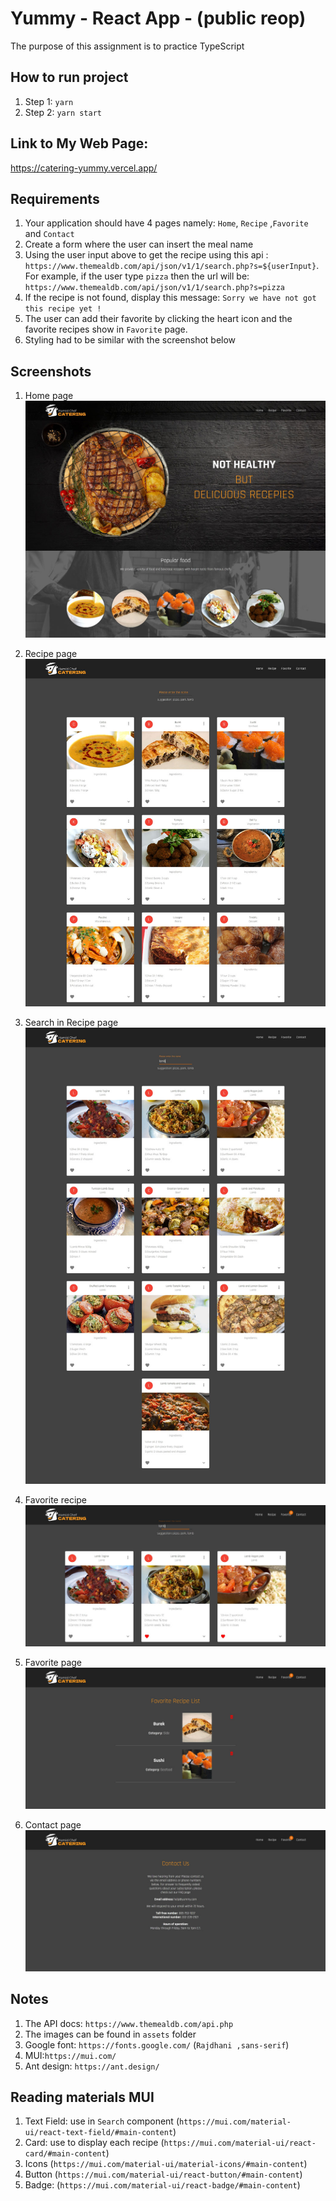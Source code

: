 # Yummy - React App - (public reop)

The purpose of this assignment is to practice TypeScript

## How to run project

1. Step 1: `yarn`
2. Step 2: `yarn start`

## Link to My Web Page:

https://catering-yummy.vercel.app/

## Requirements

1. Your application should have 4 pages namely: `Home`, `Recipe` ,`Favorite` and `Contact`
2. Create a form where the user can insert the meal name
3. Using the user input above to get the recipe using this api : `https://www.themealdb.com/api/json/v1/1/search.php?s=${userInput}`. For example, if the user type `pizza` then the url will be: `https://www.themealdb.com/api/json/v1/1/search.php?s=pizza`
4. If the recipe is not found, display this message: `Sorry we have not got this recipe yet ! `
5. The user can add their favorite by clicking the heart icon and the favorite recipes show in `Favorite` page.
6. Styling had to be similar with the screenshot below

## Screenshots

1. Home page
   ![homePage](./src/assets/HomePage.jpg)

2. Recipe page
   ![recipePage](./src/assets/RecipePage.jpg)

3. Search in Recipe page
   ![searchPage](./src/assets/RecipeSearch.jpg)

4. Favorite recipe
   ![favoriteRec](./src/assets/RecipeFav.jpg)

5. Favorite page
   ![favoritePage](./src/assets/FavoritePage.jpg)

6. Contact page
   ![contactPage](./src/assets/ContactPage.jpg)

## Notes

1. The API docs: `https://www.themealdb.com/api.php`
2. The images can be found in `assets` folder
3. Google font: `https://fonts.google.com/` (`Rajdhani ,sans-serif`)
4. MUI:`https://mui.com/`
5. Ant design: `https://ant.design/`

## Reading materials MUI

1. Text Field: use in `Search` component (`https://mui.com/material-ui/react-text-field/#main-content`)
2. Card: use to display each recipe (`https://mui.com/material-ui/react-card/#main-content`)
3. Icons (`https://mui.com/material-ui/material-icons/#main-content`)
4. Button (`https://mui.com/material-ui/react-button/#main-content`)
5. Badge: (`https://mui.com/material-ui/react-badge/#main-content`)
